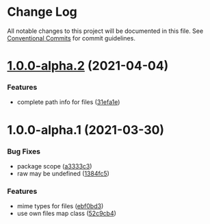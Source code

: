 # Change Log

All notable changes to this project will be documented in this file.
See [Conventional Commits](https://conventionalcommits.org) for commit guidelines.

# [1.0.0-alpha.2](https://github.com/krmax44/cocy/compare/@cocy/transform-yaml@1.0.0-alpha.1...@cocy/transform-yaml@1.0.0-alpha.2) (2021-04-04)


### Features

* complete path info for files ([31efa1e](https://github.com/krmax44/cocy/commit/31efa1e490e02f91d448e03791d90b08a331eaab))





# 1.0.0-alpha.1 (2021-03-30)


### Bug Fixes

* package scope ([a3333c3](https://github.com/krmax44/cocy/commit/a3333c3f886b544a6fc22b8170467fc11d0a888f))
* raw may be undefined ([1384fc5](https://github.com/krmax44/cocy/commit/1384fc5933de328645721af4a1033f92bd870663))


### Features

* mime types for files ([ebf0bd3](https://github.com/krmax44/cocy/commit/ebf0bd3f3f03dd5764774fd24fc326255cfaab28))
* use own files map class ([52c9cb4](https://github.com/krmax44/cocy/commit/52c9cb47ba095c575fc887ef5c48fb66f23c0be8))
